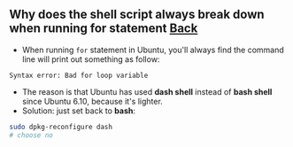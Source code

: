 ## Why does the shell script always break down when running for statement [Back](./qa.md)

- When running `for` statement in Ubuntu, you'll always find the command line will print out something as follow:

```
Syntax error: Bad for loop variable
```

- The reason is that Ubuntu has used **dash shell** instead of **bash shell** since Ubuntu 6.10, because it's lighter.
- Solution: just set back to **bash**:

```bash
sudo dpkg-reconfigure dash
# choose no
```
